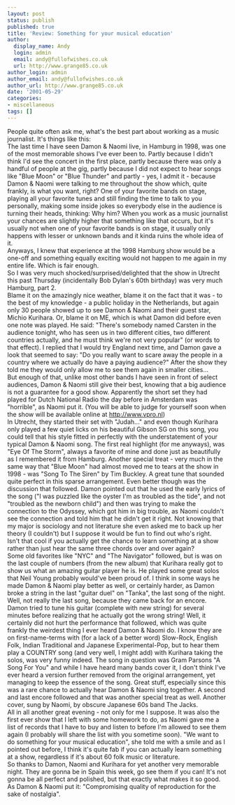 ```yaml
---
layout: post
status: publish
published: true
title: 'Review: Something for your musical education'
author:
  display_name: Andy
  login: admin
  email: andy@fullofwishes.co.uk
  url: http://www.grange85.co.uk
author_login: admin
author_email: andy@fullofwishes.co.uk
author_url: http://www.grange85.co.uk
date: '2001-05-29'
categories:
- miscellaneous
tags: []
---
```

People quite often ask me, what's the best part about working as a music
journalist. It's things like this:  
The last time I have seen Damon & Naomi live, in Hamburg in 1998, was one of
the most memorable shows I've ever been to. Partly because I didn't think I'd
see the concert in the first place, partly because there was only a handful of
people at the gig, partly because I did not expect to hear songs like "Blue
Moon" or "Blue Thunder" and partly - yes, I admit it - because Damon & Naomi
were talking to me throughout the show which, quite frankly, is what you want,
right? One of your favorite bands on stage, playing all your favorite tunes
and still finding the time to talk to you personally, making some inside jokes
so everybody else in the audience is turning their heads, thinking: Why him?
When you work as a music journalist your chances are slightly higher that
something like that occurs, but it's usually not when one of your favorite
bands is on stage, it usually only happens with lesser or unknown bands and it
kinda ruins the whole idea of it.  
Anyways, I knew that experience at the 1998 Hamburg show would be a one-off
and something equally exciting would not happen to me again in my entire life.
Which is fair enough.  
So I was very much shocked/surprised/delighted that the show in Utrecht this
past Thursday (incidentally Bob Dylan's 60th birthday) was very much Hamburg,
part 2.  
Blame it on the amazingly nice weather, blame it on the fact that it was - to
the best of my knowledge - a public holiday in the Netherlands, but again only
30 people showed up to see Damon & Naomi and their guest star, Michio
Kurihara. Or, blame it on ME, which is what Damon did before even one note was
played. He said: "There's somebody named Carsten in the audience tonight, who
has seen us in two different cities, two different countries actually, and he
must think we're not very popular" (or words to that effect). I replied that I
would try England next time, and Damon gave a look that seemed to say: "Do you
really want to scare away the people in a country where we actually do have a
paying audience?" After the show they told me they would only allow me to see
them again in smaller cities...  
But enough of that, unlike most other bands I have seen in front of select
audiences, Damon & Naomi still give their best, knowing that a big audience is
not a guarantee for a good show. Apparently the short set they had played for
Dutch National Radio the day before in Amsterdam was "horrible", as Naomi put
it. (You will be able to judge for yourself soon when the show will be
available online at http://www.vpro.nl)  
In Utrecht, they started their set with "Judah..." and even though Kurihara
only played a few quiet licks on his beautiful Gibson SG on this song, you
could tell that his style fitted in perfectly with the understatement of your
typical Damon & Naomi song. The first real highlight (for me anyways), was
"Eye Of The Storm", always a favorite of mine and done just as beautifully as
I remembered it from Hamburg. Another special treat - very much in the same
way that "Blue Moon" had almost moved me to tears at the show in 1998 - was
"Song To The Siren" by Tim Buckley. A great tune that sounded quite perfect in
this sparse arrangement. Even better though was the discussion that followed.
Damon pointed out that he used the early lyrics of the song ("I was puzzled
like the oyster I'm as troubled as the tide", and not "troubled as the newborn
child") and then was trying to make the connection to the Odyssey, which got
him in big trouble, as Naomi couldn't see the connection and told him that he
didn't get it right. Not knowing that my major is sociology and not literature
she even asked me to back up her theory (I couldn't) but I suppose it would be
fun to find out who's right.  
Isn't that cool if you actually get the chance to learn something at a show
rather than just hear the same three chords over and over again?  
Some old favorites like "NYC" and "The Navigator" followed, but is was on the
last couple of numbers (from the new album) that Kurihara really got to show
us what an amazing guitar player he is. He played some great solos that Neil
Young probably would've been proud of. I think in some ways he made Damon &
Naomi play better as well, or certainly harder, as Damon broke a string in the
last "guitar duel" on "Tanka", the last song of the night.  
Well, not really the last song, because they came back for an encore. Damon
tried to tune his guitar (complete with new string) for several minutes before
realizing that he actually got the wrong string! Well, it certainly did not
hurt the performance that followed, which was quite frankly the weirdest thing
I ever heard Damon & Naomi do. I know they are on first-name-terms with (for a
lack of a better word) Slow-Rock, English Folk, Indian Traditional and
Japanese Experimental-Pop, but to hear them play a COUNTRY song (and very
well, I might add) with Kurihara taking the solos, was very funny indeed. The
song in question was Gram Parsons "A Song For You" and while I have heard many
bands cover it, I don't think I've ever heard a version further removed from
the original arrangement, yet managing to keep the essence of the song. Great
stuff, especially since this was a rare chance to actually hear Damon & Naomi
sing together. A second and last encore followed and that was another special
treat as well. Another cover, sung by Naomi, by obscure Japanese 60s band The
Jacks.  
All in all another great evening - not only for me I suppose. It was also the
first ever show that I left with some homework to do, as Naomi gave me a list
of records that I have to buy and listen to before I'm allowed to see them
again (I probably will share the list with you sometime soon). "We want to do
something for your musical education", she told me with a smile and as I
pointed out before, I think it's quite fab if you can actually learn something
at a show, regardless if it's about 60 folk music or literature.  
So thanks to Damon, Naomi and Kurihara for yet another very memorable night.
They are gonna be in Spain this week, go see them if you can! It's not gonna
be all perfect and polished, but that exactly what makes it so good. As Damon
& Naomi put it: "Compromising quality of reproduction for the sake of
nostalgia".

